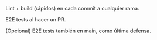 Lint + build (rápidos) en cada commit a cualquier rama.

E2E tests al hacer un PR.

(Opcional) E2E tests también en main, como última defensa.

